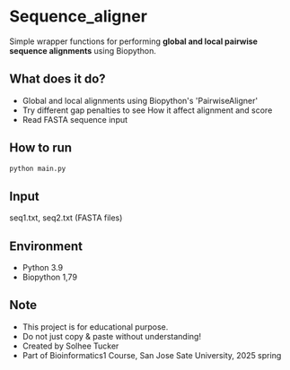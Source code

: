 # Sequence_aligner
Simple wrapper functions for performing **global and local pairwise sequence alignments** using Biopython.

## What does it do?
- Global and local alignments using Biopython's 'PairwiseAligner'
- Try different gap penalties to see How it affect alignment and score
- Read FASTA sequence input

## How to run
```bash
python main.py
```

## Input
seq1.txt, seq2.txt (FASTA files)

## Environment
- Python 3.9
- Biopython 1,79

## Note
- This project is for educational purpose.
- Do not just copy & paste without understanding!
- Created by Solhee Tucker
- Part of Bioinformatics1 Course, San Jose Sate University, 2025 spring
